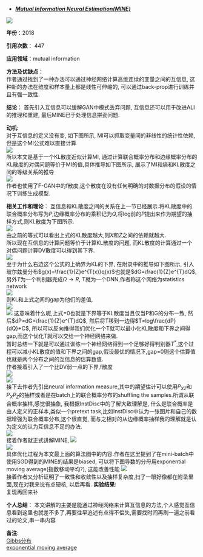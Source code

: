 + ***[Mutual Information Neural Estimation(MINE)](https://arxiv.org/abs/1801.04062)***   

![](https://paperrecord.oss-cn-shanghai.aliyuncs.com/202204081321550.PNG)

**年份**：2018  

**引用次数**： 447  

**应用领域**：mutual information  

**方法及优缺点**：  
作者通过找到了一种办法可以通过神经网络计算高维连续的变量之间的互信息, 这种新的办法在维度和样本量上都是线性可伸缩的, 可以通过back-prop进行训练并且有强一致性.  

**结论**：
首先引入互信息可以缓解GAN中模式丢弃问题, 互信息还可以用于改进ALI的推理和重建, 最后MINE已于处理信息拼劲问题.  

**动机**:  
对于互信息的定义没有变, 如下图所示, MI可以抓取变量间的非线性的统计性依赖,但是这个MI公式难以直接计算  
![](https://paperrecord.oss-cn-shanghai.aliyuncs.com/202204081321170.PNG)  
所以本文是基于一个KL散度近似计算MI, 通过计算联合概率分布和边缘概率分布的KL散度的对偶问题等价于MI的值,具体推导如下图所示, 展示了MI和熵和KL散度之间的等级关系的推导    
![](https://paperrecord.oss-cn-shanghai.aliyuncs.com/202204081321411.PNG)  
作者也使用了F-GAN中的f散度,这个散度在没有任何明确的对数据分布的假设的情况下训练生成模型.  

**相关工作和理论**： 
互信息和KL散度之间的关系在上一节已经展示.将KL散度中的联合概率分布写为$P$,边缘概率分布的乘积记为$Q$,将log前的$P$提出来作为期望的抽样方式,则KL散度为下图所示.  
![](https://paperrecord.oss-cn-shanghai.aliyuncs.com/202204081321920.PNG)  
由之前的等式可以看出上式的KL散度越大,则$X$和$Z$之间的依赖就越大.  
所以现在互信息的计算问题等价于计算KL散度的问题, 而KL散度的计算通过一个对偶问题计算DV散度可以得到其下界.  
![](https://paperrecord.oss-cn-shanghai.aliyuncs.com/202204081321069.PNG)  
至于为什么右边这个公式的上确界为KL的下界, 在附录中的推导如下图所示, 引入玻尔兹曼分布$g(x)=\frac{1}{Z}e^{T(x)}q(x)$也就是$dG=\frac{1}{Z}e^{T}dQ$, 另外$T$为一个判别器完成$\Omega\to R$, T就为一个DNN,作者称这个网络为statistics network  
![](https://paperrecord.oss-cn-shanghai.aliyuncs.com/202204081321376.PNG)  
则KL和上式之间的gap为他们的差值,  
![](https://paperrecord.oss-cn-shanghai.aliyuncs.com/202204081322228.PNG)  
![](https://paperrecord.oss-cn-shanghai.aliyuncs.com/202204081322627.PNG)
这意味着什么呢,上式=0也就是下界等于KL散度当且仅当P和G的分布一致, 然后$dP=dG=\frac{1}{Z}e^{T}dQ$, 然后将T移到一边得$T=log\frac{dP}{dQ}+C$, 所以可以反向推得我们优化一个T就可以最小化KL散度和下界之间得gap,而这个优化T就可以交给一个神经网络来做.  
暂时总结一下就是可以通过训练一个神经网络得到一个足够好得判别器$T^*$,这个过程可以减小KL散度的值和下界之间的gap,假设最优的情况下,gap=0则这个估算值也就是两个分布之间的互信息的估算数值.   
作者接着引入了一个比DV弱一点的下界,f散度  
![](https://paperrecord.oss-cn-shanghai.aliyuncs.com/202204081322260.PNG)  
![](https://paperrecord.oss-cn-shanghai.aliyuncs.com/202204081322613.PNG)  
接下去作者先引出neural information measure,其中的期望估计可以使用$P_{XZ}$和$P_XP_Z$的抽样或者是在batch上的联合概率分布的shuffling the samples.所谓从联合概率抽样,感觉很抽象, 我根据InstDisc中的了解大致理解是, 什么是联合概率是由人定义的正样本,类似一个pretext task,比如InstDisc中认为一张图片和自己的数据增强为联合概率分布,这个很直觉, 而与之相对的从边缘概率抽样我的理解就是认为定义的认为互信息不足的办法.  
![](https://paperrecord.oss-cn-shanghai.aliyuncs.com/202204081322282.PNG)  
接着作者就正式讲解MINE,
![](https://paperrecord.oss-cn-shanghai.aliyuncs.com/202204081323080.PNG)  
![](https://paperrecord.oss-cn-shanghai.aliyuncs.com/202204081323413.PNG)  
具体优化过程为本文最上面的算法图中的内容.作者在这里提到了在mini-batch中使用SGD得到的MINE的结果是biased, 可以将下图导数的分母用exponential moving average(指数移动平均?), 这能改善性能
![](https://paperrecord.oss-cn-shanghai.aliyuncs.com/202204081323468.PNG)  
接着作者又分析证明了一致性和收敛性以及抽样复杂度,扫了一眼好像都在附录里面,现在对我来说有点硬核, 以后再看.
**实验结果**:  
复现再回来补

**个人总结**： 
本文讲解的主要是能通过神经网络来计算互信息的方法,个人感觉互信息看到这里也就差不多了,再要往早追述有点得不偿失,需要找时间再刷一遍之前看过的论文,串一串内容


**备注**:  
[Gibbs分布](https://en.wikipedia.org/wiki/Boltzmann_distribution)  
[exponential moving average](https://blog.csdn.net/qq_14845119/article/details/78767544)
